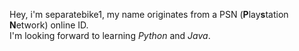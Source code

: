 Hey, i'm separatebike1, my name originates from a PSN (**P**lay**s**tation **N**etwork) online ID.<br>
I'm looking forward to learning *Python* and *Java*.
